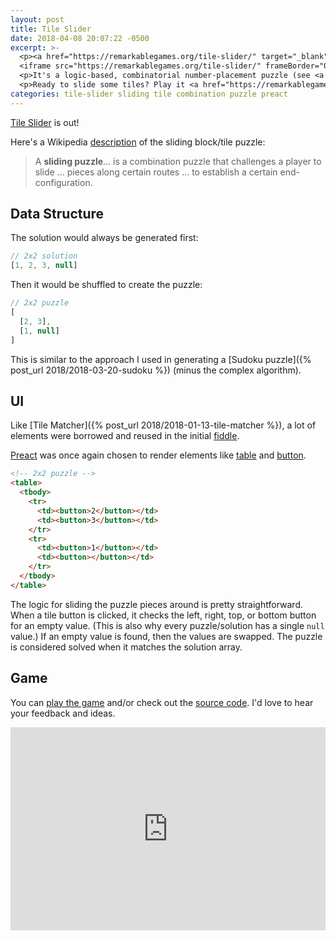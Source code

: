 ```yaml
---
layout: post
title: Tile Slider
date: 2018-04-08 20:07:22 -0500
excerpt: >-
  <p><a href="https://remarkablegames.org/tile-slider/" target="_blank">Tile Slider</a> has been released!</p>
  <iframe src="https://remarkablegames.org/tile-slider/" frameBorder="0" width="100%" height="325px"></iframe>
  <p>It's a logic-based, combinatorial number-placement puzzle (see <a href="https://github.com/remarkablegames/tile-slider" target="_blank">source</a>).</p>
  <p>Ready to slide some tiles? Play it <a href="https://remarkablegames.org/tile-slider/" target="_blank">here</a>.</p>
categories: tile-slider sliding tile combination puzzle preact
---
```


[Tile Slider](https://remarkablegames.org/tile-slider/) is out!

Here's a Wikipedia [description](https://wikipedia.org/wiki/Sliding_puzzle) of the sliding block/tile puzzle:

> A **sliding puzzle**&hellip; is a combination puzzle that challenges a player to slide &hellip; pieces along certain routes &hellip; to establish a certain end-configuration.

## Data Structure

The solution would always be generated first:

```js
// 2x2 solution
[1, 2, 3, null]
```

Then it would be shuffled to create the puzzle:

```js
// 2x2 puzzle
[
  [2, 3],
  [1, null]
]
```

This is similar to the approach I used in generating a [Sudoku puzzle]({% post_url 2018/2018-03-20-sudoku %}) (minus the complex algorithm).

## UI

Like [Tile Matcher]({% post_url 2018/2018-01-13-tile-matcher %}), a lot of elements were borrowed and reused in the initial [fiddle](https://jsfiddle.net/remarkablemark/onaaa1zd/).

<script async src="//jsfiddle.net/remarkablemark/onaaa1zd/embed/result,js,css,html/"></script>

[Preact](https://github.com/developit/preact) was once again chosen to render elements like [table](https://developer.mozilla.org/docs/Learn/HTML/Tables/Basics) and [button](https://developer.mozilla.org/docs/Web/HTML/Element/button).

```html
<!-- 2x2 puzzle -->
<table>
  <tbody>
    <tr>
      <td><button>2</button></td>
      <td><button>3</button></td>
    </tr>
    <tr>
      <td><button>1</button></td>
      <td><button></button></td>
    </tr>
  </tbody>
</table>
```

The logic for sliding the puzzle pieces around is pretty straightforward. When a tile button is clicked, it checks the left, right, top, or bottom button for an empty value. (This is also why every puzzle/solution has a single `null` value.) If an empty value is found, then the values are swapped. The puzzle is considered solved when it matches the solution array.

## Game

You can [play the game](https://remarkablegames.org/tile-slider/) and/or check out the [source code](https://github.com/remarkablegames/tile-slider). I'd love to hear your feedback and ideas.

<iframe src="https://remarkablegames.org/tile-slider/" frameBorder="0" width="100%" height="325px"></iframe>
